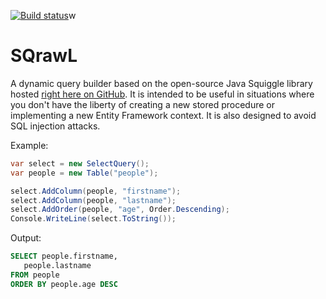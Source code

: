 [![Build status](https://ci.appveyor.com/api/projects/status/4fslqainn8rxnhjk?svg=true)](https://ci.appveyor.com/project/lorddev/sqrawl)w

# SQrawL
A dynamic query builder based on the open-source Java Squiggle library hosted [right here on GitHub](https://github.com/gchauvet/squiggle-sql). It is intended to be useful in situations where you don't have the liberty of creating a new stored procedure or implementing a new Entity Framework context. It is also designed to avoid SQL injection attacks.

Example:

```csharp
var select = new SelectQuery();
var people = new Table("people");

select.AddColumn(people, "firstname");
select.AddColumn(people, "lastname");
select.AddOrder(people, "age", Order.Descending);
Console.WriteLine(select.ToString());
````

Output:
```sql
SELECT people.firstname,
   people.lastname
FROM people
ORDER BY people.age DESC
```
